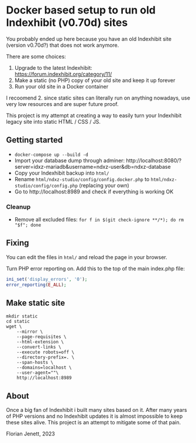 # Docker based setup to run old Indexhibit (v0.70d) sites

You probably ended up here because you have an old Indexhibit site (version v0.70d?) that does not work anymore. 

There are some choices:
1. Upgrade to the latest Indexhibit: https://forum.indexhibit.org/category/11/
2. Make a static (no PHP) copy of your old site and keep it up forever
3. Run your old site in a Docker container

I recoomend 2. since static sites can literally run on anything nowadays, use very low resources and are super future proof.

This project is my attempt at creating a way to easily turn your Indexhibit legacy site into static HTML / CSS / JS.

## Getting started

- `docker-compose up --build -d`
- Import your database dump through adminer: http://localhost:8080/?server=idxz-mariadb&username=ndxz-user&db=ndxz-database
- Copy your Indexhibit backup into `html/`
- Rename `html/ndxz-studio/config/config.docker.php` to `html/ndxz-studio/config/config.php` (replacing your own)
- Go to http://localhost:8989 and check if everything is working OK

### Cleanup

- Remove all excluded files: `for f in $(git check-ignore **/*); do rm "$f"; done`

## Fixing

You can edit the files in `html/` and reload the page in your browser.

Turn PHP error reporting on. Add this to the top of the main index.php file:
```php
ini_set('display_errors', '0');
error_reporting(E_ALL);
```

## Make static site

```
mkdir static
cd static
wget \
    --mirror \
    --page-requisites \
    --html-extension \
    --convert-links \
    --execute robots=off \
    --directory-prefix=. \
    --span-hosts \
    --domains=localhost \
    --user-agent=""\
    http://localhost:8989
```


## About

Once a big fan of Indexhibit i built many sites based on it. After many years of PHP versions and no Indexhibit updates it is almost impossible to keep these sites alive. This project is an attempt to mitigate some of that pain.

Florian Jenett, 2023